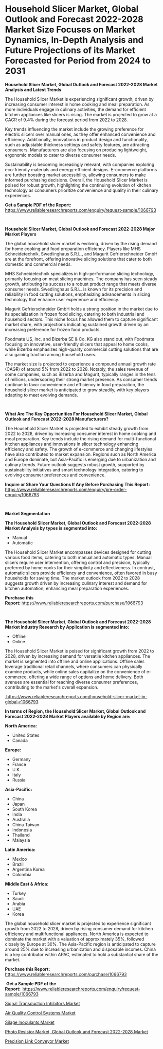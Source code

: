 <p><h1>Household Slicer Market, Global Outlook and Forecast 2022-2028 Market Size Focuses on Market Dynamics, In-Depth Analysis and Future Projections of its Market Forecasted for Period from 2024 to 2031</h1></p><p><strong>Household Slicer Market, Global Outlook and Forecast 2022-2028 Market Analysis and Latest Trends</strong></p>
<p><p>The Household Slicer Market is experiencing significant growth, driven by increasing consumer interest in home cooking and meal preparation. As more individuals engage in culinary activities, the demand for efficient kitchen appliances like slicers is rising. The market is projected to grow at a CAGR of 9.4% during the forecast period from 2022 to 2028. </p><p>Key trends influencing the market include the growing preference for electric slicers over manual ones, as they offer enhanced convenience and efficiency. Additionally, innovations in product design and functionality, such as adjustable thickness settings and safety features, are attracting consumers. Manufacturers are also focusing on producing lightweight, ergonomic models to cater to diverse consumer needs.</p><p>Sustainability is becoming increasingly relevant, with companies exploring eco-friendly materials and energy-efficient designs. E-commerce platforms are further boosting market accessibility, allowing consumers to make informed purchasing decisions. Overall, the Household Slicer Market is poised for robust growth, highlighting the continuing evolution of kitchen technology as consumers prioritize convenience and quality in their culinary experiences.</p></p>
<p><strong>Get a Sample PDF of the Report:&nbsp;</strong> <a href="https://www.reliableresearchreports.com/enquiry/request-sample/1066793?utm_campaign=40&utm_medium=2&utm_source=Github&utm_content=ia&utm_term=17112024&utm_id=household-slicer-market-global-outlook-and-forecast-2022-2028">https://www.reliableresearchreports.com/enquiry/request-sample/1066793</a></p>
<p>&nbsp;</p>
<p><strong>Household Slicer Market, Global Outlook and Forecast 2022-2028 Major Market Players</strong></p>
<p><p>The global household slicer market is evolving, driven by the rising demand for home cooking and food preparation efficiency. Players like MHS Schneidetechnik, Swedlinghaus S.R.L., and Magurit Gefrierschneider GmbH are at the forefront, offering innovative slicing solutions that cater to both domestic and commercial needs.</p><p>MHS Schneidetechnik specializes in high-performance slicing technology, primarily focusing on meat slicing machines. The company has seen steady growth, attributing its success to a robust product range that meets diverse consumer needs. Swedlinghaus S.R.L. is known for its precision and reliability in food cutting solutions, emphasizing advancements in slicing technology that enhance user experience and efficiency.</p><p>Magurit Gefrierschneider GmbH holds a strong position in the market due to its specialization in frozen food slicing, catering to both industrial and household sectors. This niche focus has allowed them to capture significant market share, with projections indicating sustained growth driven by an increasing preference for frozen food products.</p><p>Foodmate US, Inc. and Bizerba SE & Co. KG also stand out, with Foodmate focusing on innovative, user-friendly slicers that appeal to home cooks, while Bizerba emphasizes high-quality commercial cutting solutions that are also gaining traction among household users.</p><p>The market size is projected to experience a compound annual growth rate (CAGR) of around 5% from 2022 to 2028. Notably, the sales revenue of some companies, such as Bizerba and Magurit, typically ranges in the tens of millions, underscoring their strong market presence. As consumer trends continue to favor convenience and efficiency in food preparation, the household slicer market is anticipated to grow steadily, with key players adapting to meet evolving demands.</p></p>
<p>&nbsp;</p>
<p><strong>What Are The Key Opportunities For Household Slicer Market, Global Outlook and Forecast 2022-2028 Manufacturers?</strong></p>
<p><p>The Household Slicer Market is projected to exhibit steady growth from 2022 to 2028, driven by increasing consumer interest in home cooking and meal preparation. Key trends include the rising demand for multi-functional kitchen appliances and innovations in slicer technology enhancing efficiency and safety. The growth of e-commerce and changing lifestyles have also contributed to market expansion. Regions such as North America and Europe dominate, but Asia-Pacific is emerging due to urbanization and culinary trends. Future outlook suggests robust growth, supported by sustainability initiatives and smart technology integration, catering to evolving consumer preferences and convenience.</p></p>
<p><strong>Inquire or Share Your Questions If Any Before Purchasing This Report:</strong> <a href="https://www.reliableresearchreports.com/enquiry/pre-order-enquiry/1066793?utm_campaign=40&utm_medium=2&utm_source=Github&utm_content=ia&utm_term=17112024&utm_id=household-slicer-market-global-outlook-and-forecast-2022-2028">https://www.reliableresearchreports.com/enquiry/pre-order-enquiry/1066793</a></p>
<p>&nbsp;</p>
<p><strong>Market Segmentation</strong></p>
<p><strong>The Household Slicer Market, Global Outlook and Forecast 2022-2028 Market Analysis by types is segmented into:</strong></p>
<p><ul><li>Manual</li><li>Automatic</li></ul></p>
<p><p>The Household Slicer Market encompasses devices designed for cutting various food items, catering to both manual and automatic types. Manual slicers require user intervention, offering control and precision, typically preferred by home cooks for their simplicity and effectiveness. In contrast, automatic slicers provide efficiency and convenience, often favored in busy households for saving time. The market outlook from 2022 to 2028 suggests growth driven by increasing culinary interest and demand for kitchen automation, enhancing meal preparation experiences.</p></p>
<p><strong>Purchase this Report:&nbsp;</strong><a href="https://www.reliableresearchreports.com/purchase/1066793?utm_campaign=40&utm_medium=2&utm_source=Github&utm_content=ia&utm_term=17112024&utm_id=household-slicer-market-global-outlook-and-forecast-2022-2028">https://www.reliableresearchreports.com/purchase/1066793</a></p>
<p>&nbsp;</p>
<p><strong>The Household Slicer Market, Global Outlook and Forecast 2022-2028 Market Industry Research by Application is segmented into:</strong></p>
<p><ul><li>Offline</li><li>Online</li></ul></p>
<p><p>The Household Slicer Market is poised for significant growth from 2022 to 2028, driven by increasing demand for versatile kitchen appliances. The market is segmented into offline and online applications. Offline sales leverage traditional retail channels, where consumers can physically examine products, while online sales capitalize on the convenience of e-commerce, offering a wide range of options and home delivery. Both avenues are essential for reaching diverse consumer preferences, contributing to the market's overall expansion.</p></p>
<p><a href="https://www.reliableresearchreports.com/household-slicer-market-in-global-r1066793?utm_campaign=40&utm_medium=2&utm_source=Github&utm_content=ia&utm_term=17112024&utm_id=household-slicer-market-global-outlook-and-forecast-2022-2028">&nbsp;https://www.reliableresearchreports.com/household-slicer-market-in-global-r1066793</a></p>
<p><strong>In terms of Region, the Household Slicer Market, Global Outlook and Forecast 2022-2028 Market Players available by Region are:</strong></p>
<p>
    <p> <strong> North America: </strong>
        <ul>
            <li>United States</li>
            <li>Canada</li>
        </ul>
        </p> 
    <p> <strong> Europe: </strong>
        <ul>
            <li>Germany</li>
            <li>France</li>
            <li>U.K.</li>
            <li>Italy</li>
            <li>Russia</li>
        </ul>
        </p> 
    <p> <strong> Asia-Pacific: </strong>
        <ul>
            <li>China</li>
            <li>Japan</li>
            <li>South Korea</li>
            <li>India</li>
            <li>Australia</li>
            <li>China Taiwan</li>
            <li>Indonesia</li>
            <li>Thailand</li>
            <li>Malaysia</li>
        </ul>
        </p> 
    <p> <strong> Latin America: </strong>
        <ul>
            <li>Mexico</li>
            <li>Brazil</li>
            <li>Argentina Korea</li>
            <li>Colombia</li>
        </ul>
        </p> 
    <p> <strong> Middle East & Africa: </strong>
        <ul>
            <li>Turkey</li>
            <li>Saudi</li>
            <li>Arabia</li>
            <li>UAE</li>
            <li>Korea</li>
        </ul>
    </p>
    </p>
<p><p>The global household slicer market is projected to experience significant growth from 2022 to 2028, driven by rising consumer demand for kitchen efficiency and multifunctional appliances. North America is expected to dominate the market with a valuation of approximately 35%, followed closely by Europe at 30%. The Asia-Pacific region is anticipated to capture around 25% due to increasing urbanization and disposable incomes. China is a key contributor within APAC, estimated to hold a substantial share of the market.</p></p>
<p><strong>Purchase this Report: </strong><a href="https://www.reliableresearchreports.com/purchase/1066793?utm_campaign=40&utm_medium=2&utm_source=Github&utm_content=ia&utm_term=17112024&utm_id=household-slicer-market-global-outlook-and-forecast-2022-2028">https://www.reliableresearchreports.com/purchase/1066793</a></p>
<p>&nbsp;<strong>Get a Sample PDF of the Report:&nbsp;&nbsp;</strong><a href="https://www.reliableresearchreports.com/enquiry/request-sample/1066793?utm_campaign=40&utm_medium=2&utm_source=Github&utm_content=ia&utm_term=17112024&utm_id=household-slicer-market-global-outlook-and-forecast-2022-2028">https://www.reliableresearchreports.com/enquiry/request-sample/1066793</a></p>
<p><strong></strong></p>
<p><p><a href="https://issuu.com/reportprime-2/docs/signal-transduction-inhibitors-mark_495ac80a12f720?utm_campaign=40&utm_medium=2&utm_source=Github&utm_content=ia&utm_term=17112024&utm_id=household-slicer-market-global-outlook-and-forecast-2022-2028">Signal Transduction Inhibitors Market</a></p><p><a href="https://www.linkedin.com/pulse/air-quality-control-systems-market2024-2031-industry-hxh8e?utm_campaign=40&utm_medium=2&utm_source=Github&utm_content=ia&utm_term=17112024&utm_id=household-slicer-market-global-outlook-and-forecast-2022-2028">Air Quality Control Systems Market</a></p><p><a href="https://issuu.com/reportprime-2/docs/silage-inoculants-market-size-2030._d7cd7852f1470c?utm_campaign=40&utm_medium=2&utm_source=Github&utm_content=ia&utm_term=17112024&utm_id=household-slicer-market-global-outlook-and-forecast-2022-2028">Silage Inoculants Market</a></p><p><a href="https://github.com/NasrinKhan99/Market-Research-Report-List-1/blob/main/photo-resistor-market-global-outlook-and-forecast-2022-2028-market.md?utm_campaign=40&utm_medium=2&utm_source=Github&utm_content=ia&utm_term=17112024&utm_id=household-slicer-market-global-outlook-and-forecast-2022-2028">Photo Resistor Market, Global Outlook and Forecast 2022-2028 Market</a></p><p><a href="https://www.linkedin.com/pulse/pulse-precision-link-conveyor-rhythms-change-market-resonance-3si4e?utm_campaign=40&utm_medium=2&utm_source=Github&utm_content=ia&utm_term=17112024&utm_id=household-slicer-market-global-outlook-and-forecast-2022-2028">Precision Link Conveyor Market</a></p></p>